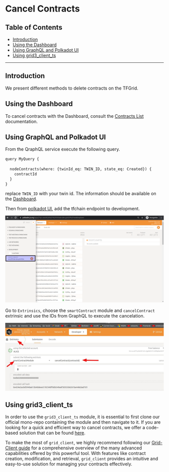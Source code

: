 <h1> Cancel Contracts </h1>

<h2>Table of Contents </h2>

- [Introduction](#introduction)
- [Using the Dashboard](#using-the-dashboard)
- [Using GraphQL and Polkadot UI](#using-graphql-and-polkadot-ui)
- [Using grid3\_client\_ts](#using-grid3_client_ts)

***

## Introduction

We present different methods to delete contracts on the TFGrid.

## Using the Dashboard

To cancel contracts with the Dashboard, consult the [Contracts List](../dashboard/deploy/your_contracts.md) documentation.

## Using GraphQL and Polkadot UI

From the QraphQL service execute the following query.

```
query MyQuery {

  nodeContracts(where: {twinId_eq: TWIN_ID, state_eq: Created}) {
    contractId
  }
}

```

replace `TWIN_ID` with your twin id. The information should be available on the [Dashboard](../dashboard/dashboard.md).

Then from [polkadot UI](https://polkadot.js.org/apps/), add the tfchain endpoint to development.

![](img/polka_web_add_development_url.png)

Go to `Extrinsics`, choose the `smartContract` module and `cancelContract` extrinsic and use the IDs from GraphQL to execute the cancelation.

![](img/polka_web_cancel_contracts.jpg)

## Using grid3_client_ts

In order to use the `grid3_client_ts` module, it is essential to first clone our official mono-repo containing the module and then navigate to it. If you are looking for a quick and efficient way to cancel contracts, we offer a code-based solution that can be found [here](https://github.com/threefoldtech/tfgrid-sdk-ts/blob/development/packages/grid_client/scripts/delete_all_contracts.ts).

To make the most of `grid_client`, we highly recommend following our [Grid-Client guide](https://github.com/threefoldtech/tfgrid-sdk-ts/blob/development/packages/grid_client/README.md) for a comprehensive overview of the many advanced capabilities offered by this powerful tool. With features like contract creation, modification, and retrieval, `grid_client` provides an intuitive and easy-to-use solution for managing your contracts effectively.
